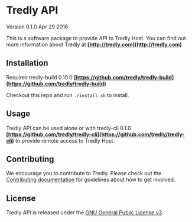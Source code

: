 # Tredly API

Version 0.1.0
Apr 29 2016

This is a software package to provide API to Tredly Host. You can find out more information about Tredly at **[http://tredly.com](http://tredly.com)**

## Installation

Requires tredly-build 0.10.0 **[https://github.com/tredly/tredly-build](https://github.com/tredly/tredly-build)**

Checkout this repo and run `./install.sh` to install.

## Usage

Tredly API can be used alone or with tredly-cli 0.1.0 **[https://github.com/tredly/tredly-cli](https://github.com/tredly/tredly-cli)** to provide remote access to Tredly Host.

## Contributing

We encourage you to contribute to Tredly. Please check out the [Contributing documentation](https://github.com/tredly/tredly-api/blob/master/CONTRIBUTING.md) for guidelines about how to get involved.

## License

Tredly API is released under the [GNU General Public License v3](http://www.gnu.org/licenses/gpl-3.0.en.html).


